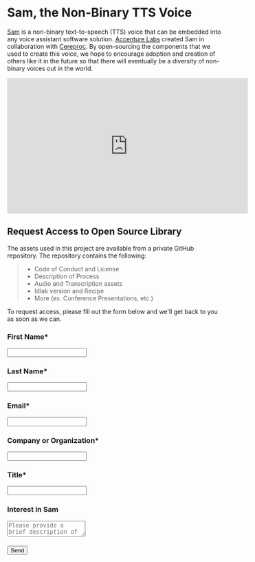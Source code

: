 # Sam, the Non-Binary TTS Voice

[Sam](https://bit.ly/36OjUbt) is a non-binary text-to-speech (TTS) voice that can be embedded into any voice assistant software solution. [Accenture Labs](https://www.accenture.com/us-en/about/accenture-labs-index) created Sam in collaboration with [Cereproc](https://www.cereproc.com/). By open-sourcing the components that we used to create this voice, we hope to encourage adoption and creation of others like it in the future so that there will eventually be a diversity of non-binary voices out in the world.

<iframe width="560" height="315" src="https://www.youtube.com/embed/mL1n5AEFLl4" frameborder="0" allow="accelerometer; autoplay; clipboard-write; encrypted-media; gyroscope; picture-in-picture" allowfullscreen></iframe>

## Request Access to Open Source Library
The assets used in this project are available from a private GitHub repository. The repository contains the following:
> - Code of Conduct and License
> - Description of Process
> - Audio and Transcription assets
> - Idlak version and Recipe
> - More (ex. Conference Presentations, etc.)

To request access, please fill out the form below and we'll get back to you as soon as we can.

<div id="contact-form" width="600">
  <form action="https://formspree.io/f/meqpvkrj" method="POST">
    <h3>First Name*</h3>
    <input type="text" name="firstName" required>
    <h3>Last Name*</h3>
    <input type="text" name="lastName" required>
    <h3>Email*</h3>
    <input type="email" name="_replyto" required>
    <h3>Company or Organization*</h3>
    <input type="text" name="org" required>
    <h3>Title*</h3>
    <input type="text" name="title" required>
    <h3>Interest in Sam</h3>
    <textarea name="message" placeholder="Please provide a brief description of why you're interested in Sam, the non-binary TTS voice." type="text" required></textarea>
    <h3></h3>
    <button type="submit">Send</button>
  </form>
</div>
